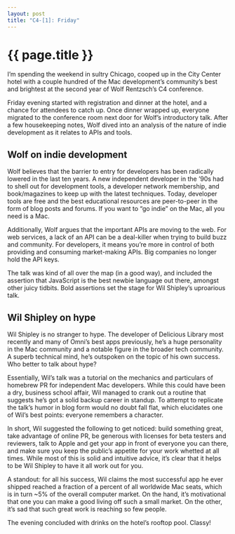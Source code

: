 ```yaml
---
layout: post
title: "C4-[1]: Friday"
---
```


{{ page.title }}
================

I’m spending the weekend in sultry Chicago, cooped up in the City Center hotel with a couple hundred of the Mac development’s community’s best and brightest at the second year of Wolf Rentzsch’s C4 conference.

Friday evening started with registration and dinner at the hotel, and a chance for attendees to catch up. Once dinner wrapped up, everyone migrated to the conference room next door for Wolf’s introductory talk. After a few housekeeping notes, Wolf dived into an analysis of the nature of indie development as it relates to APIs and tools.

Wolf on indie development
-------------------------

Wolf believes that the barrier to entry for developers has been radically lowered in the last ten years. A new independent developer in the ’90s had to shell out for development tools, a developer network membership, and book/magazines to keep up with the latest techniques. Today, developer tools are free and the best educational resources are peer-to-peer in the form of blog posts and forums. If you want to “go indie” on the Mac, all you need is a Mac.

Additionally, Wolf argues that the important APIs are moving to the web. For web services, a lack of an API can be a deal-killer when trying to build buzz and community. For developers, it means you’re more in control of both providing and consuming market-making APIs. Big companies no longer hold the API keys.

The talk was kind of all over the map (in a good way), and included the assertion that JavaScript is the best newbie language out there, amongst other juicy tidbits. Bold assertions set the stage for Wil Shipley’s uproarious talk.

Wil Shipley on hype
-------------------

Wil Shipley is no stranger to hype. The developer of Delicious Library most recently and many of Omni’s best apps previously, he’s a huge personality in the Mac community and a notable figure in the broader tech community. A superb technical mind, he’s outspoken on the topic of his own success. Who better to talk about hype?

Essentially, Wil’s talk was a tutorial on the mechanics and particulars of homebrew PR for independent Mac developers. While this could have been a dry, business school affair, Wil managed to crank out a routine that suggests he’s got a solid backup career in standup. To attempt to replicate the talk’s humor in blog form would no doubt fall flat, which elucidates one of Wil’s best points: everyone remembers a character.

In short, Wil suggested the following to get noticed: build something great, take advantage of online PR, be generous with licenses for beta testers and reviewers, talk to Apple and get your app in front of everyone you can there, and make sure you keep the public’s appetite for your work whetted at all times. While most of this is solid and intuitive advice, it’s clear that it helps to be Wil Shipley to have it all work out for you.

A standout: for all his success, Wil claims the most successful app he ever shipped reached a fraction of a percent of all worldwide Mac seats, which is in turn ~5% of the overall computer market. On the hand, it’s motivational that one you can make a good living off such a small market. On the other, it’s sad that such great work is reaching so few people.

The evening concluded with drinks on the hotel’s rooftop pool. Classy!
